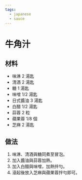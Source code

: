 ```yaml
---
tags:
  - japanese
  - sauce
---
```


# 牛角汁

## 材料
- 味淋 2 湯匙
- 清酒 2 湯匙
- 糖 1 湯匙
- 味噌 1/2 湯匙
- 日式醬油 3 湯匙
- 白醋 1/2 湯匙
- 蒜蓉 2 粒
- 蘋果蓉 1/8 個
- 芝麻 2 湯匙

## 做法
1. 味淋、清酒與糖同煮至冒泡。
2. 加入醬油與蒜蓉加熱。
3. 加入白醋與味噌，加熱拌勻。
4. 滾起後放入芝麻與蘋果蓉拌勻即可。
